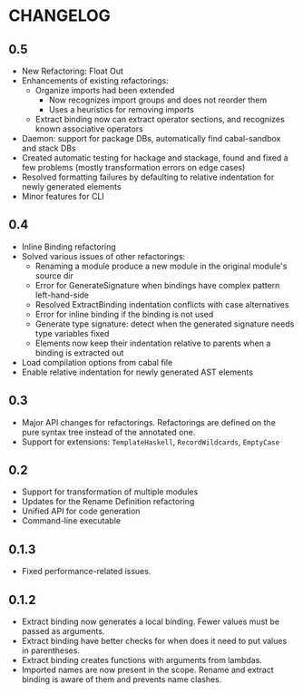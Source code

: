 # CHANGELOG

## 0.5
 - New Refactoring: Float Out
 - Enhancements of existing refactorings:
   - Organize imports had been extended
     - Now recognizes import groups and does not reorder them
     - Uses a heuristics for removing imports
   - Extract binding now can extract operator sections, and recognizes known associative operators
 - Daemon: support for package DBs, automatically find cabal-sandbox and stack DBs
 - Created automatic testing for hackage and stackage, found and fixed a few problems (mostly transformation errors on edge cases)
 - Resolved formatting failures by defaulting to relative indentation for newly generated elements
 - Minor features for CLI

## 0.4

 - Inline Binding refactoring
 - Solved various issues of other refactorings: 
   - Renaming a module produce a new module in the original module's source dir
   - Error for GenerateSignature when bindings have complex pattern left-hand-side
   - Resolved ExtractBinding indentation conflicts with case alternatives
   - Error for inline binding if the binding is not used
   - Generate type signature: detect when the generated signature needs type variables fixed
   - Elements now keep their indentation relative to parents when a binding is extracted out
 - Load compilation options from cabal file
 - Enable relative indentation for newly generated AST elements

## 0.3

 - Major API changes for refactorings. Refactorings are defined on the pure syntax tree instead of the annotated one.
 - Support for extensions: `TemplateHaskell`, `RecordWildcards`, `EmptyCase`

## 0.2

 - Support for transformation of multiple modules
 - Updates for the Rename Definition refactoring
 - Unified API for code generation
 - Command-line executable

## 0.1.3

  - Fixed performance-related issues.

## 0.1.2

  - Extract binding now generates a local binding. Fewer values must be passed as arguments.
  - Extract binding have better checks for when does it need to put values in parentheses.
  - Extract binding creates functions with arguments from lambdas.
  - Imported names are now present in the scope. Rename and extract binding is aware of them and prevents name clashes.
